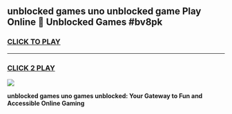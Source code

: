
## unblocked games uno unblocked game Play Online 👋 Unblocked Games #bv8pk
<h3>
<a href="https://premium.freeplayer.one?title=unblocked_games_uno&ref=21F">CLICK TO PLAY</a></h3>
<hr>

<h3>
<a href="https://premium.freeplayer.one?title=unblocked_games_uno&ref=21F">CLICK 2 PLAY</a>
  
</h3>

<a href="https://premium.freeplayer.one?title=unblocked_games_uno&ref=21F/"><img src="https://clearcache.store/games.png"></a>


**unblocked games uno games unblocked: Your Gateway to Fun and Accessible Online Gaming**
